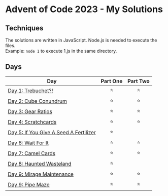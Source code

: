 # Advent of Code 2023 - My Solutions

## Techniques

The solutions are written in JavaScript. Node.js is needed to execute the files.  
Example: ```node 1``` to execute 1.js in the same directory.

## Days

| Day  | Part One | Part Two |
|---|:---:|:---:|
| [Day 1: Trebuchet?!](https://github.com/crookoo/adventofcode-2023/tree/main/day01)| ⭐ | ⭐ |
| [Day 2: Cube Conundrum](https://github.com/crookoo/adventofcode-2023/tree/main/day02)| ⭐ | ⭐ |
| [Day 3: Gear Ratios](https://github.com/crookoo/adventofcode-2023/tree/main/day03)| ⭐ | ⭐ |
| [Day 4: Scratchcards](https://github.com/crookoo/adventofcode-2023/tree/main/day04)| ⭐ | ⭐ |
| [Day 5: If You Give A Seed A Fertilizer](https://github.com/crookoo/adventofcode-2023/tree/main/day05)| ⭐ ||
| [Day 6: Wait For It](https://github.com/crookoo/adventofcode-2023/tree/main/day06)| ⭐ | ⭐ |
| [Day 7: Camel Cards](https://github.com/crookoo/adventofcode-2023/tree/main/day07)| ⭐ | ⭐ |
| [Day 8: Haunted Wasteland](https://github.com/crookoo/adventofcode-2023/tree/main/day08)| ⭐ ||
| [Day 9: Mirage Maintenance](https://github.com/crookoo/adventofcode-2023/tree/main/day09)| ⭐ | ⭐ |
| [Day 9: Pipe Maze](https://github.com/crookoo/adventofcode-2023/tree/main/day10)| ⭐ | ⭐ |
